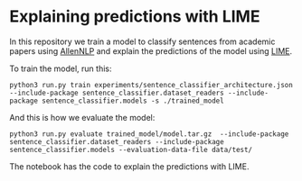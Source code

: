 # Explaining predictions with LIME

In this repository we train a model to classify sentences from academic papers using [AllenNLP](https://github.com/allenai/allennlp) and explain the predictions of the model using [LIME](https://github.com/marcotcr/lime). 

To train the model, run this:
```
python3 run.py train experiments/sentence_classifier_architecture.json  --include-package sentence_classifier.dataset_readers --include-package sentence_classifier.models -s ./trained_model
```

And this is how we evaluate the model:
```
python3 run.py evaluate trained_model/model.tar.gz  --include-package sentence_classifier.dataset_readers --include-package sentence_classifier.models --evaluation-data-file data/test/
```

The notebook has the code to explain the predictions with LIME.


